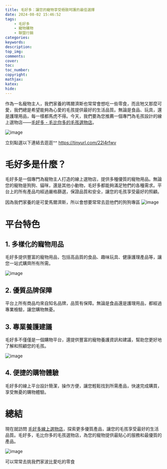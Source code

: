 ```yaml
---
title: 毛好多：讓您的寵物享受極致呵護的最佳選擇
date: 2024-08-02 15:46:52
tags:
    - 毛好多
    - 寵物購物
    - 聯盟行銷
categories:
keywords:
description:
top_img:
comments:
cover:
toc:
toc_number:
copyright:
mathjax:
katex:
hide:
---
```

作為一名寵物主人，我們家養的瑪爾濟斯也常常會想吃一些零食，而且牠又那麼可愛，我們總是希望能夠為心愛的毛孩提供最好的生活品質。無論是食品、玩具，還是護理用品，每一樣都馬虎不得。今天，我們要為您推薦一個專門為毛孩設計的線上選物店——[毛好多 - 毛比你多的毛孩選物店](https://tinyurl.com/22l4rfwv)。

![image](https://hackmd.io/_uploads/SkCsLZ5KR.png)

立刻點選以下連結去逛逛^^
https://tinyurl.com/22l4rfwv

# 毛好多是什麼？

毛好多是一個專門為寵物主人打造的線上選物店，提供多種優質的寵物用品。無論您的寵物是狗狗、貓咪，還是其他小動物，毛好多都能夠滿足牠們的各種需求。平台上的所有產品均經過嚴格篩選，保證品質和安全，讓您的毛孩享受最好的照顧。

因為我們家養的是可愛馬爾濟斯，所以會想要常常去逛他們的狗狗專區
![image](https://hackmd.io/_uploads/H1g4Db9F0.png)

# 平台特色

## 1. 多樣化的寵物用品
毛好多提供豐富的寵物用品，包括高品質的食品、趣味玩具、健康護理產品等，讓您一站式購齊所有所需。

![image](https://hackmd.io/_uploads/SJ70wW5F0.png)

## 2. 優質品牌保障
平台上所有商品均來自知名品牌，品質有保障。無論是食品還是護理用品，都經過專業檢驗，讓您購物無憂。

## 3. 專業養護建議
毛好多不僅僅是一個購物平台，還提供豐富的寵物養護資訊和建議，幫助您更好地了解和照顧您的毛孩。

![image](https://hackmd.io/_uploads/S19kub9FR.png)


## 4. 便捷的購物體驗
毛好多的線上平台設計簡潔，操作方便，讓您輕鬆找到所需產品，快速完成購買，享受無憂的購物體驗。

# 總結

現在就訪問 [毛好多線上選物店](https://tinyurl.com/22l4rfwv)，探索更多優質產品，讓您的毛孩享受最好的生活品質。毛好多，毛比你多的毛孩選物店，為您的寵物提供最貼心的服務和最優質的產品。

![image](https://hackmd.io/_uploads/SyUyK-5F0.png)

可以常常去挑我們家波比愛吃的零食